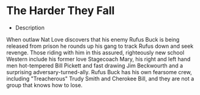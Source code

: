 # The Harder They Fall

- Description

When outlaw Nat Love discovers that his enemy Rufus Buck is being released from prison he rounds up his gang to track Rufus down and seek revenge. 
Those riding with him in this assured, righteously new school Western include his former love Stagecoach Mary, his right and left hand men 
hot-tempered Bill Pickett and fast drawing Jim Beckwourth and a surprising adversary-turned-ally. Rufus Buck has his own fearsome crew, including "Treacherous" 
Trudy Smith and Cherokee Bill, and they are not a group that knows how to lose.
